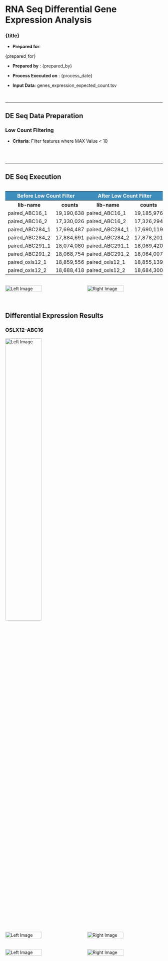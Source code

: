 # RNA Seq Differential Gene Expression Analysis
    
### <div class="job-title">{title}</div>

* __Prepared for__: 

{prepared_for}

* __Prepared by__ : {prepared_by}

* __Process Executed on__ : {process_date}

* __Input Data__: genes_expression_expected_count.tsv

<br>

--- 

## DE Seq Data Preparation

### Low Count Filtering 

* __Criteria__: Filter features where MAX Value < 10

<br>

<!-- Place 2 Histogram Plots Before and After -->
<!-- Place 2 Summary Tables of counts Before and After -->

<br>

---

## DE Seq Execution

<div style="display: flex; justify-content: space-between;">
    <table class="flex-table">
        <tr><th colspan="2" style="background-color: #3e8dbc; color: white;text-align: center;">Before Low Count Filter</th></tr>
        <tr><th>lib-name</th><th>counts</th></tr>
        <tr><td>paired_ABC16_1</td><td>19,190,638</td></tr>
        <tr><td>paired_ABC16_2</td><td>17,330,026</td></tr>
        <tr><td>paired_ABC284_1</td><td>17,694,487</td></tr>
        <tr><td>paired_ABC284_2</td><td>17,884,691</td></tr>
        <tr><td>paired_ABC291_1</td><td>18,074,080</td></tr>
        <tr><td>paired_ABC291_2</td><td>18,068,754</td></tr>
        <tr><td>paired_oxIs12_1</td><td>18,859,556</td></tr>
        <tr><td>paired_oxIs12_2</td><td>18,688,418</td></tr>
    </table>
    <table class="flex-table">
    <tr><th colspan="2" style="background-color: #3e8dbc; color: white;text-align: center;">After Low Count Filter</th></tr>
    <tr><th>lib-name</th><th>counts</th></tr>
    <tr><td>paired_ABC16_1</td><td>19,185,976</td></tr>
    <tr><td>paired_ABC16_2</td><td>17,326,294</td></tr>
    <tr><td>paired_ABC284_1</td><td>17,690,119</td></tr>
    <tr><td>paired_ABC284_2</td><td>17,878,201</td></tr>
    <tr><td>paired_ABC291_1</td><td>18,069,420</td></tr>
    <tr><td>paired_ABC291_2</td><td>18,064,007</td></tr>
    <tr><td>paired_oxIs12_1</td><td>18,855,139</td></tr>
    <tr><td>paired_oxIs12_2</td><td>18,684,300</td></tr>
    </table>
</div>

<br>

<div style="display: flex; justify-content: space-between;">
    <img src="low_count_summary/log10_Foldchange_before_filtering.png" alt="Left Image" style="width: 48%;">
    <img src="low_count_summary/log10_Foldchange_after_filtering.png" alt="Right Image" style="width: 48%;">
</div>

<br>
<br>

## Differential Expression Results

### OSLX12-ABC16



<img src="deseq_run_oxIs12_ABC16/run_oxIs12_ABC16_dispersion_plot.svg" alt="Left Image" style="width: 48%;">

<br>
<br>

<div style="display: flex; justify-content: space-between;">
    <img src="deseq_run_oxIs12_ABC16/run_oxIs12_ABC16_scatter_plot.png" alt="Left Image" style="width: 48%;">
    <img src="deseq_run_oxIs12_ABC16/run_oxIs12_ABC16_volcano_plot.png" alt="Right Image" style="width: 48%;">
</div>

<br>
<br>

<div style="display: flex; justify-content: space-between;">
    <img src="deseq_run_oxIs12_ABC16/run_oxIs12_ABC16_heatmap_plot.png" alt="Left Image" style="width: 48%;">
    <img src="deseq_run_oxIs12_ABC16/run_oxIs12_ABC16_pca_plot.png" alt="Right Image" style="width: 48%;">
</div>

